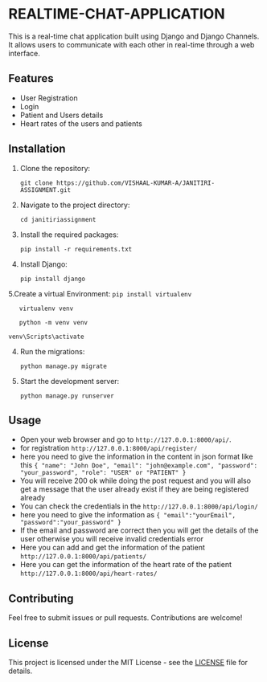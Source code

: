# REALTIME-CHAT-APPLICATION

This is a real-time chat application built using Django and Django Channels. It allows users to communicate with each other in real-time through a web interface.

## Features
- User Registration
- Login
- Patient and Users details
- Heart rates of the users and patients

## Installation
1. Clone the repository:
   ```
   git clone https://github.com/VISHAAL-KUMAR-A/JANITIRI-ASSIGNMENT.git
   ```
2. Navigate to the project directory:
   ```
   cd janitiriassignment
   ```
3. Install the required packages:
   ```
   pip install -r requirements.txt
   ```
4. Install Django:
    ```
    pip install django
    ```
5.Create a virtual Environment:
    ```
    pip install virtualenv
      ```
   ```
      virtualenv venv
   ```
   ```
      python -m venv venv
   ```
    venv\Scripts\activate

4. Run the migrations:
   ```
   python manage.py migrate
   ```
5. Start the development server:
   ```
   python manage.py runserver
   ```

## Usage
- Open your web browser and go to `http://127.0.0.1:8000/api/`.
- for registration `http://127.0.0.1:8000/api/register/`
- here you need to give the information in the content in json format like this
`{
    "name": "John Doe",
    "email": "john@example.com",
    "password": "your_password",
    "role": "USER" or "PATIENT"
}`
- You will receive 200 ok while doing the post request and you will also get a message that the user already exist if they are being registered already
- You can check the credentials in the `http://127.0.0.1:8000/api/login/`
- here you need to give the information as 
`{
"email":"yourEmail",
"password":"your_password"
}` 
- If the email and password are correct then you will get the details of the user otherwise you will receive invalid credentials error
- Here you can add and get the information of the patient `http://127.0.0.1:8000/api/patients/`
- Here you can get the information of the heart rate of the patient `http://127.0.0.1:8000/api/heart-rates/`
## Contributing
Feel free to submit issues or pull requests. Contributions are welcome!

## License
This project is licensed under the MIT License - see the [LICENSE](LICENSE) file for details.
